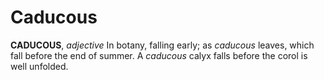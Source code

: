 # Caducous

**CADUCOUS**, _adjective_ In botany, falling early; as _caducous_ leaves, which fall before the end of summer. A _caducous_ calyx falls before the corol is well unfolded.